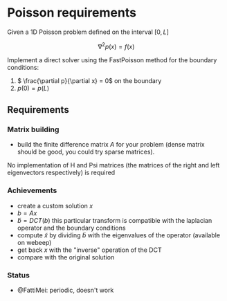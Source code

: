 # Poisson requirements
Given a 1D Poisson problem defined on the interval $[0,L]$

$$
    \nabla^2 p(x) = f(x)
$$

Implement a direct solver using the FastPoisson method for the boundary conditions:
  1. $ \frac{\partial p}{\partial x} = 0$ on the boundary
  2. $p(0) = p(L)$


## Requirements

### Matrix building
 * build the finite difference matrix $A$ for your problem (dense matrix should be good, you could try sparse matrices).

No implementation of H and Psi matrices (the matrices of the right and left eigenvectors respectively) is required


### Achievements
  * create a custom solution $x$
  * $b = Ax$
  * $\tilde{b} = DCT(b)$ this particular transform is compatible with the laplacian operator and the boundary conditions
  * compute $\tilde{x}$ by dividing $\tilde{b}$ with the eigenvalues of the operator (available on webeep)
  * get back $x$ with the "inverse" operation of the DCT
  * compare with the original solution


### Status
  * @FattiMei: periodic, doesn't work
